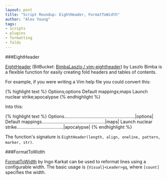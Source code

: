 ```yaml
---
layout: post
title: "Script Roundup: EightHeader, FormatToWidth"
author: "Alex Young"
tags: 
- scripts
- plugins
- formatting
- folds
---
```


###EightHeader

[EightHeader](http://www.vim.org/scripts/script.php?script_id=4930) (BitBucket: [BimbaLaszlo / vim-eightheader](https://bitbucket.org/BimbaLaszlo/vim-eightheader)) by Laszlo Bimba is a flexible function for easily creating fold headers and tables of contents.

For example, if you were writing a Vim help file you could convert this:

{% highlight text %}
Options;options
Default mappings;maps
  Launch nuclear strike;apocalypse
{% endhighlight %}

Into this:

{% highlight text %}
Options........................................................|options|
Default mappings..................................................|maps|
  Launch nuclear strike.....................................|apocalypse|
{% endhighlight %}

The function's signature is `EightHeader(length, align, oneline, pattern, marker, str)`.

###FormatToWidth

[FormatToWidth](http://www.vim.org/scripts/script.php?script_id=4924) by Ingo Karkat can be used to reformat lines using a configurable width.  The basic usage is `{Visual}<Leader>gq`, where `[count]` specifies the width.
